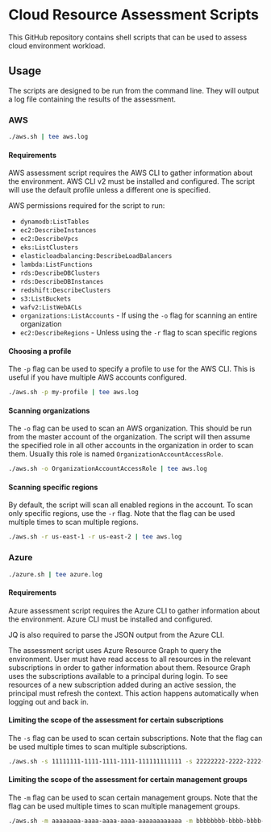 # Cloud Resource Assessment Scripts
This GitHub repository contains shell scripts that can be used to assess cloud environment workload.

## Usage
The scripts are designed to be run from the command line. They will output a log file containing the results of the assessment.

### AWS
```bash
./aws.sh | tee aws.log
```

#### Requirements
AWS assessment script requires the AWS CLI to gather information about the environment.
AWS CLI v2 must be installed and configured. The script will use the default profile unless a different one is specified.

AWS permissions required for the script to run:
- `dynamodb:ListTables`
- `ec2:DescribeInstances`
- `ec2:DescribeVpcs`
- `eks:ListClusters`
- `elasticloadbalancing:DescribeLoadBalancers`
- `lambda:ListFunctions`
- `rds:DescribeDBClusters`
- `rds:DescribeDBInstances`
- `redshift:DescribeClusters`
- `s3:ListBuckets`
- `wafv2:ListWebACLs`
- `organizations:ListAccounts` - If using the `-o` flag for scanning an entire organization
- `ec2:DescribeRegions` - Unless using the `-r` flag to scan specific regions

#### Choosing a profile
The `-p` flag can be used to specify a profile to use for the AWS CLI. This is useful if you have multiple AWS accounts configured.

```bash
./aws.sh -p my-profile | tee aws.log
```

#### Scanning organizations
The `-o` flag can be used to scan an AWS organization. This should be run from the master account of the organization. The script will then assume the specified role in all other accounts in the organization in order to scan them.
Usually this role is named `OrganizationAccountAccessRole`.

```bash
./aws.sh -o OrganizationAccountAccessRole | tee aws.log
```

#### Scanning specific regions
By default, the script will scan all enabled regions in the account. To scan only specific regions, use the `-r` flag.
Note that the flag can be used multiple times to scan multiple regions.

```bash
./aws.sh -r us-east-1 -r us-east-2 | tee aws.log
```

### Azure
```bash
./azure.sh | tee azure.log
```

#### Requirements
Azure assessment script requires the Azure CLI to gather information about the environment.
Azure CLI must be installed and configured.

JQ is also required to parse the JSON output from the Azure CLI.

The assessment script uses Azure Resource Graph to query the environment.
User must have read access to all resources in the relevant subscriptions in order to gather information about them.
Resource Graph uses the subscriptions available to a principal during login. To see resources of a new subscription added during an active session, the principal must refresh the context. This action happens automatically when logging out and back in.

#### Limiting the scope of the assessment for certain subscriptions
The `-s` flag can be used to scan certain subscriptions.
Note that the flag can be used multiple times to scan multiple subscriptions.

```bash
./aws.sh -s 11111111-1111-1111-1111-111111111111 -s 22222222-2222-2222-2222-222222222222 | tee azure.log
```

#### Limiting the scope of the assessment for certain management groups
The `-m` flag can be used to scan certain management groups.
Note that the flag can be used multiple times to scan multiple management groups.

```bash
./aws.sh -m aaaaaaaa-aaaa-aaaa-aaaa-aaaaaaaaaaaa -m bbbbbbbb-bbbb-bbbb-bbbb-bbbbbbbbbbbb | tee azure.log
```
